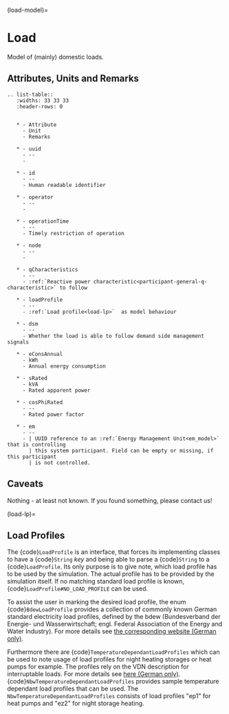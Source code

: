 (load-model)=

# Load

Model of (mainly) domestic loads.

## Attributes, Units and Remarks

```{eval-rst}
.. list-table::
   :widths: 33 33 33
   :header-rows: 0


   * - Attribute
     - Unit
     - Remarks

   * - uuid
     - --
     -

   * - id
     - --
     - Human readable identifier

   * - operator
     - --
     -

   * - operationTime
     - --
     - Timely restriction of operation

   * - node
     - --
     -

   * - qCharacteristics
     - --
     - :ref:`Reactive power characteristic<participant-general-q-characteristic>` to follow

   * - loadProfile
     - --
     - :ref:`Load profile<load-lp>`  as model behaviour

   * - dsm
     - --
     - Whether the load is able to follow demand side management signals

   * - eConsAnnual
     - kWh
     - Annual energy consumption

   * - sRated
     - kVA
     - Rated apparent power

   * - cosPhiRated
     - --
     - Rated power factor

   * - em
     - --
     - | UUID reference to an :ref:`Energy Management Unit<em_model>` that is controlling
       | this system participant. Field can be empty or missing, if this participant
       | is not controlled.

```

## Caveats

Nothing - at least not known.
If you found something, please contact us!

(load-lp)=

## Load Profiles

The {code}`LoadProfile` is an interface, that forces its implementing classes to have a {code}`String` *key*
and being able to parse a {code}`String` to a {code}`LoadProfile`.
Its only purpose is to give note, which load profile has to be used by the simulation.
The actual profile has to be provided by the simulation itself.
If no matching standard load profile is known, {code}`LoadProfile#NO_LOAD_PROFILE` can be used.

To assist the user in marking the desired load profile, the enum {code}`BdewLoadProfile` provides a collection of
commonly known German standard electricity load profiles, defined by the bdew (Bundesverband der Energie- und
Wasserwirtschaft; engl. Federal Association of the Energy and Water Industry). For more details see
[the corresponding website (German only)](https://www.bdew.de/energie/standardlastprofile-strom/).

Furthermore there are {code}`TemperatureDependantLoadProfiles` which can be used to note usage of load profiles for night heating storages or heat pumps for example.
The profiles rely on the VDN description for interruptable loads.
For more details see [here (German only)](https://www.bdew.de/media/documents/LPuVe-Praxisleitfaden.pdf).
{code}`NbwTemperatureDependantLoadProfiles` provides sample temperature dependant load profiles that can be used.
The `NbwTemperatureDependantLoadProfiles` consists of load profiles "ep1" for heat pumps and "ez2" for night storage heating.
